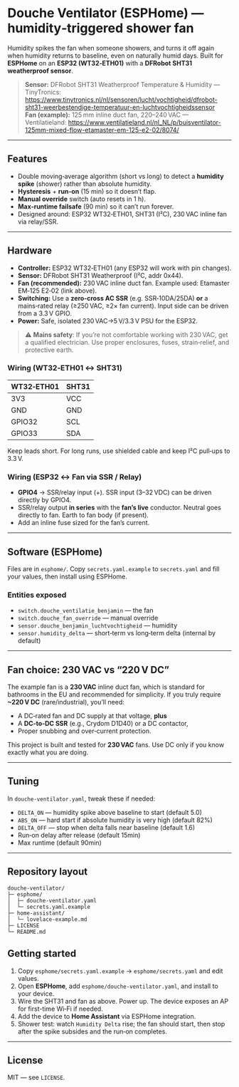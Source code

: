 
# Douche Ventilator (ESPHome) — humidity‑triggered shower fan

Humidity spikes the fan when someone showers, and turns it off again when humidity returns to baseline, even on naturally humid days. Built for **ESPHome** on an **ESP32 (WT32‑ETH01)** with a **DFRobot SHT31 weatherproof sensor**.

> **Sensor:** DFRobot SHT31 Weatherproof Temperature & Humidity — TinyTronics: https://www.tinytronics.nl/nl/sensoren/lucht/vochtigheid/dfrobot-sht31-weerbestendige-temperatuur-en-luchtvochtigheidssensor  
> **Fan (example):** 125 mm inline duct fan, 220–240 VAC — Ventilatieland: https://www.ventilatieland.nl/nl_NL/p/buisventilator-125mm-mixed-flow-etamaster-em-125-e2-02/8074/

---

## Features

- Double moving‑average algorithm (short vs long) to detect a **humidity spike** (shower) rather than absolute humidity.
- **Hysteresis** + **run‑on** (15 min) so it doesn’t flap.
- **Manual override** switch (auto resets in 1 h).
- **Max‑runtime failsafe** (90 min) so it can’t run forever.
- Designed around: ESP32 WT32‑ETH01, SHT31 (I²C), 230 VAC inline fan via relay/SSR.

---

## Hardware

- **Controller:** ESP32 WT32‑ETH01 (any ESP32 will work with pin changes).
- **Sensor:** DFRobot SHT31 Weatherproof (I²C, addr 0x44).
- **Fan (recommended):** 230 VAC inline duct fan. Example used: Etamaster EM‑125 E2‑02 (link above).
- **Switching:** Use a **zero‑cross AC SSR** (e.g. SSR‑10DA/25DA) **or** a mains‑rated relay (≥250 VAC, ≥2× fan current). Input side can be driven from a 3.3 V GPIO.
- **Power:** Safe, isolated 230 VAC→5 V/3.3 V PSU for the ESP32.

> ⚠️ **Mains safety**: If you’re not comfortable working with 230 VAC, get a qualified electrician. Use proper enclosures, fuses, strain‑relief, and protective earth.


### Wiring (WT32‑ETH01 ↔ SHT31)

| WT32‑ETH01 | SHT31 |
|---|---|
| 3V3 | VCC |
| GND | GND |
| GPIO32 | SCL |
| GPIO33 | SDA |

Keep leads short. For long runs, use shielded cable and keep I²C pull‑ups to 3.3 V.

### Wiring (ESP32 ↔ Fan via SSR / Relay)

- **GPIO4** → SSR/relay input (+). SSR input (3–32 VDC) can be driven directly by GPIO4.  
- SSR/relay output **in series** with the **fan’s live** conductor. Neutral goes directly to fan. Earth to fan body (if present).
- Add an inline fuse sized for the fan’s current.

---

## Software (ESPHome)

Files are in `esphome/`. Copy `secrets.yaml.example` to `secrets.yaml` and fill your values, then install using ESPHome.

### Entities exposed

- `switch.douche_ventilatie_benjamin` — the fan
- `switch.douche_fan_override` — manual override
- `sensor.douche_benjamin_luchtvochtigheid` — humidity
- `sensor.humidity_delta` — short‑term vs long‑term delta (internal by default)

---

## Fan choice: 230 VAC vs “220 V DC”

The example fan is a **230 VAC** inline duct fan, which is standard for bathrooms in the EU and recommended for simplicity. If you truly require **~220 V DC** (rare/industrial), you’ll need:
- A DC‑rated fan and DC supply at that voltage, **plus**
- A **DC‑to‑DC SSR** (e.g., Crydom D1D40) or a DC contactor,
- Proper snubbing and over‑current protection.

This project is built and tested for **230 VAC** fans. Use DC only if you know exactly what you are doing.

---

## Tuning

In `douche-ventilator.yaml`, tweak these if needed:

- `DELTA_ON` — humidity spike above baseline to start (default 5.0)
- `ABS_ON` — hard start if absolute humidity is very high (default 82%)
- `DELTA_OFF` — stop when delta falls near baseline (default 1.6)
- Run‑on delay after release (default 15min)
- Max runtime (default 90min)

---

## Repository layout

```
douche-ventilator/
├─ esphome/
│  ├─ douche-ventilator.yaml
│  └─ secrets.yaml.example
├─ home-assistant/
│  └─ lovelace-example.md
├─ LICENSE
└─ README.md
```

## Getting started

1. Copy `esphome/secrets.yaml.example` → `esphome/secrets.yaml` and edit values.
2. Open **ESPHome**, add `esphome/douche-ventilator.yaml`, and install to your device.
3. Wire the SHT31 and fan as above. Power up. The device exposes an AP for first-time Wi‑Fi if needed.
4. Add the device to **Home Assistant** via ESPHome integration.
5. Shower test: watch `Humidity Delta` rise; the fan should start, then stop after the spike subsides and the run‑on completes.

---

## License

MIT — see `LICENSE`.
